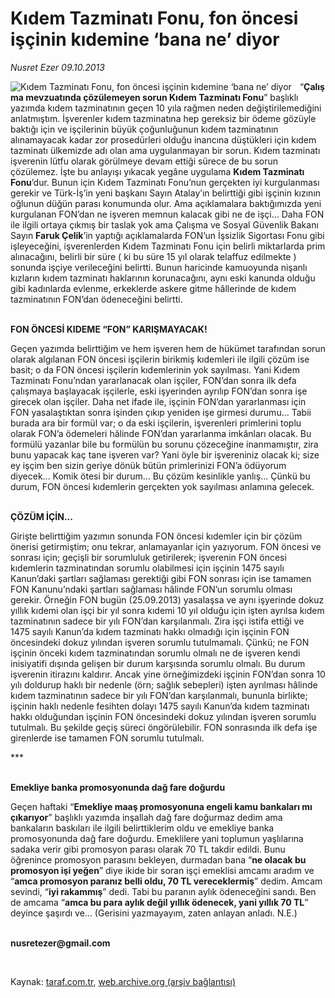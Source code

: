# Kıdem Tazminatı Fonu, fon öncesi işçinin kıdemine ‘bana ne’ diyor

*Nusret Ezer 09.10.2013*

<div class="yazi"><img align="left" alt="Kıdem Tazminatı Fonu, fon öncesi işçinin kıdemine ‘bana ne’ diyor" border="0" src="http://www.taraf.com.tr/fotoraflar/makaleler/kidem-tazminati-fonu-fon-oncesi-iscinin-kidemine_1532_orijinal.jpg" style="border-right-width:10px; border-color:#FFFFFF"/><p>“<b>Çalışma mevzuatında çözülemeyen sorun Kıdem Tazminatı Fonu</b>” başlıklı yazımda kıdem tazminatının geçen 10 yıla rağmen neden değiştirilemediğini anlatmıştım. İşverenler kıdem tazminatına hep gereksiz bir ödeme gözüyle baktığı için ve işçilerinin büyük çoğunluğunun kıdem tazminatının alınamayacak kadar zor prosedürleri olduğu inancına düştükleri için kıdem tazminatı ülkemizde adı olan ama uygulanmayan bir sorun. Kıdem tazminatı işverenin lütfu olarak görülmeye devam ettiği sürece de bu sorun çözülemez. İşte bu anlayışı yıkacak yegâne uygulama <b>Kıdem Tazminatı Fonu</b>’dur. Bunun için Kıdem Tazminatı Fonu’nun gerçekten iyi kurgulanması gerekir ve Türk-İş’in yeni başkanı Sayın Atalay’ın belirttiği gibi işçinin kızının oğlunun düğün parası konumunda olur. Ama açıklamalara baktığımızda yeni kurgulanan FON’dan ne işveren memnun kalacak gibi ne de işçi... Daha FON ile ilgili ortaya çıkmış bir taslak yok ama Çalışma ve Sosyal Güvenlik Bakanı Sayın <b>Faruk Çelik</b>’in yaptığı açıklamalarda FON’un İşsizlik Sigortası Fonu gibi işleyeceğini, işverenlerden Kıdem Tazminatı Fonu için belirli miktarlarda prim alınacağını, belirli bir süre ( ki bu süre 15 yıl olarak telaffuz edilmekte ) sonunda işçiye verileceğini belirtti. Bunun haricinde kamuoyunda nişanlı kızların kıdem tazminatı haklarının korunacağını, aynı eski kanunda olduğu gibi kadınlarda evlenme, erkeklerde askere gitme hâllerinde de kıdem tazminatının FON’dan ödeneceğini belirtti. </p>
<p><b><br/>FON ÖNCESİ KIDEME “FON” KARIŞMAYACAK!</b></p>
<p>Geçen yazımda belirttiğim ve hem işveren hem de hükümet tarafından sorun olarak algılanan FON öncesi işçilerin birikmiş kıdemleri ile ilgili çözüm ise basit; o da FON öncesi işçilerin kıdemlerinin yok sayılması. Yani Kıdem Tazminatı Fonu’ndan yararlanacak olan işçiler, FON’dan sonra ilk defa çalışmaya başlayacak işçilerle, eski işyerinden ayrılıp FON’dan sonra işe girecek olan işçiler. Daha net ifade ile, işçinin FON’dan yararlanması için FON yasalaştıktan sonra işinden çıkıp yeniden işe girmesi durumu... Tabii burada ara bir formül var; o da eski işçilerin, işverenleri primlerini toplu olarak FON’a ödemeleri hâlinde FON’dan yararlanma imkânları olacak. Bu formülü yazanlar bile bu formülün bu sorunu çözeceğine inanmamıştır, zira bunu yapacak kaç tane işveren var? Yani öyle bir işvereniniz olacak ki; size ey işçim ben sizin geriye dönük bütün primlerinizi FON’a ödüyorum diyecek... Komik ötesi bir durum... Bu çözüm kesinlikle yanlış... Çünkü bu durum, FON öncesi kıdemlerin gerçekten yok sayılması anlamına gelecek. </p>
<p><b><br/>ÇÖZÜM İÇİN...</b></p>
<p>Girişte belirttiğim yazımın sonunda FON öncesi kıdemler için bir çözüm önerisi getirmiştim; onu tekrar, anlamayanlar için yazıyorum. FON öncesi ve sonrası için; geçişli bir sorumluluk getirilerek; işverenin FON öncesi kıdemlerin tazminatından sorumlu olabilmesi için işçinin 1475 sayılı Kanun’daki şartları sağlaması gerektiği gibi FON sonrası için ise tamamen FON Kanunu’ndaki şartları sağlaması hâlinde FON’un sorumlu olması gerekir. Örneğin FON bugün (25.09.2013) yasalaşsa ve aynı işyerinde dokuz yıllık kıdemi olan işçi bir yıl sonra kıdemi 10 yıl olduğu için işten ayrılsa kıdem tazminatının sadece bir yılı FON’dan karşılanmalı. Zira işçi istifa ettiği ve 1475 sayılı Kanun’da kıdem tazminatı hakkı olmadığı için işçinin FON öncesindeki dokuz yılından işveren sorumlu tutulmamalı. Çünkü; ne FON işçinin önceki kıdem tazminatından sorumlu olmalı ne de işveren kendi inisiyatifi dışında gelişen bir durum karşısında sorumlu olmalı. Bu durum işverenin itirazını kaldırır. Ancak yine örneğimizdeki işçinin FON’dan sonra 10 yılı doldurup haklı bir nedenle (örn; sağlık sebepleri) işten ayrılması hâlinde kıdem tazminatının sadece bir yılı FON’dan karşılanmalı, bununla birlikte; işçinin haklı nedenle fesihten dolayı 1475 sayılı Kanun’da kıdem tazminatı hakkı olduğundan işçinin FON öncesindeki dokuz yılından işveren sorumlu tutulmalı. Bu şekilde geçiş süreci öngörülebilir. FON sonrasında ilk defa işe girenlerde ise tamamen FON sorumlu tutulmalı. </p>
<p>***</p>
<p><b><br/>Emekliye banka promosyonunda dağ fare doğurdu</b></p>
<p>Geçen haftaki “<b>Emekliye maaş promosyonuna engeli kamu bankaları mı çıkarıyor</b>” başlıklı yazımda inşallah dağ fare doğurmaz dedim ama bankaların baskıları ile ilgili belirttiklerim oldu ve emekliye banka promosyonunda dağ fare doğurdu. Emeklilere yani toplumun yaşlılarına sadaka verir gibi promosyon parası olarak 70 TL takdir edildi. Bunu öğrenince promosyon parasını bekleyen, durmadan bana “<b>ne olacak bu promosyon işi yeğen</b>” diye ikide bir soran işçi emeklisi amcamı aradım ve “<b>amca promosyon paranız belli oldu, 70 TL vereceklermiş</b>” dedim. Amcam sevindi, “<b>iyi rakammış</b>” dedi. Tabi bu paranın aylık ödeneceğini sandı. Ben de amcama “<b>amca bu para aylık değil yıllık ödenecek, yani yıllık 70 TL</b>” deyince şaşırdı ve... (Gerisini yazmayayım, zaten anlayan anladı.  N.E.)</p><b>
<p><br/>nusretezer@gmail.com</p>
<p></p></b> 
</div>

Kaynak: [taraf.com.tr](http://www.taraf.com.tr:80/nusret-ezer/makale-kidem-tazminati-fonu-fon-oncesi-iscinin-kidemine.htm), [web.archive.org (arşiv bağlantısı)](http://web.archive.org/web/20131013214516/http://www.taraf.com.tr:80/nusret-ezer/makale-kidem-tazminati-fonu-fon-oncesi-iscinin-kidemine.htm)
